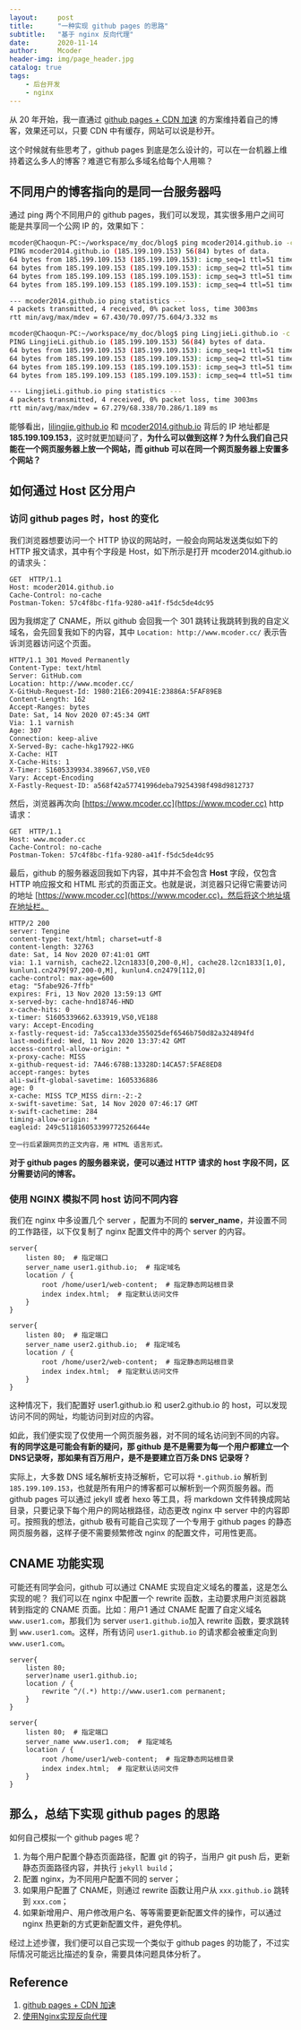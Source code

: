 ```yaml
---
layout:     post
title:      "一种实现 github pages 的思路"
subtitle:   "基于 nginx 反向代理"
date:       2020-11-14
author:     Mcoder
header-img: img/page_header.jpg
catalog: true
tags:
    - 后台开发
    - nginx
---
```


从 20 年开始，我一直通过 [github pages + CDN 加速](https://www.mcoder.cc/2019/12/27/use_cdn_in_github_pages/) 的方案维持着自己的博客，效果还可以，只要 CDN 中有缓存，网站可以说是秒开。

这个时候就有些思考了，github pages 到底是怎么设计的，可以在一台机器上维持着这么多人的博客？难道它有那么多域名给每个人用嘛？

## 不同用户的博客指向的是同一台服务器吗

通过 ping 两个不同用户的 github pages，我们可以发现，其实很多用户之间可能是共享同一个公网 IP 的，效果如下：

```sh
mcoder@Chaoqun-PC:~/workspace/my_doc/blog$ ping mcoder2014.github.io -c 4
PING mcoder2014.github.io (185.199.109.153) 56(84) bytes of data.
64 bytes from 185.199.109.153 (185.199.109.153): icmp_seq=1 ttl=51 time=69.8 ms
64 bytes from 185.199.109.153 (185.199.109.153): icmp_seq=2 ttl=51 time=75.6 ms
64 bytes from 185.199.109.153 (185.199.109.153): icmp_seq=3 ttl=51 time=67.4 ms
64 bytes from 185.199.109.153 (185.199.109.153): icmp_seq=4 ttl=51 time=67.4 ms

--- mcoder2014.github.io ping statistics ---
4 packets transmitted, 4 received, 0% packet loss, time 3003ms
rtt min/avg/max/mdev = 67.430/70.097/75.604/3.332 ms

mcoder@Chaoqun-PC:~/workspace/my_doc/blog$ ping LingjieLi.github.io -c 4
PING LingjieLi.github.io (185.199.109.153) 56(84) bytes of data.
64 bytes from 185.199.109.153 (185.199.109.153): icmp_seq=1 ttl=51 time=68.0 ms
64 bytes from 185.199.109.153 (185.199.109.153): icmp_seq=2 ttl=51 time=67.2 ms
64 bytes from 185.199.109.153 (185.199.109.153): icmp_seq=3 ttl=51 time=70.2 ms
64 bytes from 185.199.109.153 (185.199.109.153): icmp_seq=4 ttl=51 time=67.6 ms

--- LingjieLi.github.io ping statistics ---
4 packets transmitted, 4 received, 0% packet loss, time 3003ms
rtt min/avg/max/mdev = 67.279/68.338/70.286/1.189 ms
```

能够看出，[lilingjie.github.io](http://lilingjie.github.io) 和 [mcoder2014.github.io](http://mcoder2014.github.io) 背后的 IP 地址都是 **185.199.109.153**，这时就更加疑问了，**为什么可以做到这样？为什么我们自己只能在一个网页服务器上放一个网站，而 github 可以在同一个网页服务器上安置多个网站？**

## 如何通过 Host 区分用户

### 访问 github pages 时，host 的变化

我们浏览器想要访问一个 HTTP 协议的网站时，一般会向网站发送类似如下的 HTTP 报文请求，其中有个字段是 Host，如下所示是打开 mcoder2014.github.io 的请求头：

```http
GET  HTTP/1.1
Host: mcoder2014.github.io
Cache-Control: no-cache
Postman-Token: 57c4f8bc-f1fa-9280-a41f-f5dc5de4dc95
```

因为我绑定了 CNAME，所以 github 会回我一个 301 跳转让我跳转到我的自定义域名，会先回复我如下的内容，其中 `Location: http://www.mcoder.cc/` 表示告诉浏览器访问这个页面。

```http
HTTP/1.1 301 Moved Permanently
Content-Type: text/html
Server: GitHub.com
Location: http://www.mcoder.cc/
X-GitHub-Request-Id: 1980:21E6:20941E:23886A:5FAF89EB
Content-Length: 162
Accept-Ranges: bytes
Date: Sat, 14 Nov 2020 07:45:34 GMT
Via: 1.1 varnish
Age: 307
Connection: keep-alive
X-Served-By: cache-hkg17922-HKG
X-Cache: HIT
X-Cache-Hits: 1
X-Timer: S1605339934.389667,VS0,VE0
Vary: Accept-Encoding
X-Fastly-Request-ID: a568f42a57741996deba79254398f498d9812737
```

然后，浏览器再次向 [https://www.mcoder.cc](https://www.mcoder.cc) http 请求：

```http
GET  HTTP/1.1
Host: www.mcoder.cc
Cache-Control: no-cache
Postman-Token: 57c4f8bc-f1fa-9280-a41f-f5dc5de4dc95
```

最后，github 的服务器返回我如下内容，其中并不会包含 **Host** 字段，仅包含 HTTP 响应报文和 HTML 形式的页面正文。也就是说，浏览器只记得它需要访问的地址 [https://www.mcoder.cc](https://www.mcoder.cc)，然后将这个地址填在地址栏。

```http
HTTP/2 200
server: Tengine
content-type: text/html; charset=utf-8
content-length: 32763
date: Sat, 14 Nov 2020 07:41:01 GMT
via: 1.1 varnish, cache22.l2cn1833[0,200-0,H], cache28.l2cn1833[1,0], kunlun1.cn2479[97,200-0,M], kunlun4.cn2479[112,0]
cache-control: max-age=600
etag: "5fabe926-7ffb"
expires: Fri, 13 Nov 2020 13:59:13 GMT
x-served-by: cache-hnd18746-HND
x-cache-hits: 0
x-timer: S1605339662.633919,VS0,VE188
vary: Accept-Encoding
x-fastly-request-id: 7a5cca133de355025def6546b750d82a324894fd
last-modified: Wed, 11 Nov 2020 13:37:42 GMT
access-control-allow-origin: *
x-proxy-cache: MISS
x-github-request-id: 7A46:678B:13328D:14CA57:5FAE8ED8
accept-ranges: bytes
ali-swift-global-savetime: 1605336886
age: 0
x-cache: MISS TCP_MISS dirn:-2:-2
x-swift-savetime: Sat, 14 Nov 2020 07:46:17 GMT
x-swift-cachetime: 284
timing-allow-origin: *
eagleid: 249c511816053399772526644e

空一行后紧跟网页的正文内容，用 HTML 语言形式。
```

**对于 github pages 的服务器来说，便可以通过 HTTP 请求的 host 字段不同，区分需要访问的博客。**

### 使用 NGINX 模拟不同 host 访问不同内容

我们在 nginx 中多设置几个 server ，配置为不同的 **server_name**，并设置不同的工作路径，以下仅复制了 nginx 配置文件中的两个 server 的内容。

```nginx
server{
    listen 80;  # 指定端口
    server_name user1.github.io;  # 指定域名
    location / {
        root /home/user1/web-content;  # 指定静态网站根目录
        index index.html;  # 指定默认访问文件
    }
}

server{
    listen 80;  # 指定端口
    server_name user2.github.io;  # 指定域名
    location / {
        root /home/user2/web-content;  # 指定静态网站根目录
        index index.html;  # 指定默认访问文件
    }
}
```

这种情况下，我们配置好 user1.github.io 和 user2.github.io 的 host，可以发现访问不同的网址，均能访问到对应的内容。

如此，我们便实现了仅使用一个网页服务器，对不同的域名访问到不同的内容。
**有的同学这是可能会有新的疑问，那 github 是不是需要为每一个用户都建立一个DNS记录呀，那如果有百万用户，是不是要建立百万条 DNS 记录呀？**

实际上，大多数 DNS 域名解析支持泛解析，它可以将 `*.github.io` 解析到 `185.199.109.153`，也就是所有用户的博客都可以解析到一个网页服务器。而 github pages 可以通过 jekyll 或者 hexo 等工具，将 markdown 文件转换成网站目录，只要记录下每个用户的网站根路径，动态更改 nginx 中 server 中的内容即可。按照我的想法，github 极有可能自己实现了一个专用于 github pages 的静态网页服务器，这样子便不需要频繁修改 nginx 的配置文件，可用性更高。

## CNAME 功能实现

可能还有同学会问，github 可以通过 CNAME 实现自定义域名的覆盖，这是怎么实现的呢？ 我们可以在 nginx 中配置一个 rewrite 函数，主动要求用户浏览器跳转到指定的 CNAME 页面。比如：用户1 通过 CNAME 配置了自定义域名 `www.user1.com`，那我们为 server `user1.github.io`加入 rewrite 函数，要求跳转到 `www.user1.com`。这样，所有访问 `user1.github.io` 的请求都会被重定向到 `www.user1.com`。

```nginx
server{
    listen 80;
    server)name user1.github.io;
    location / {
        rewrite ^/(.*) http://www.user1.com permanent;
    }
}

server{
    listen 80;  # 指定端口
    server_name www.user1.com;  # 指定域名
    location / {
        root /home/user1/web-content;  # 指定静态网站根目录
        index index.html;  # 指定默认访问文件
    }
}
```

## 那么，总结下实现 github pages 的思路

如何自己模拟一个 github pages 呢？

1. 为每个用户配置个静态页面路径，配置 git 的钩子，当用户 git push 后，更新静态页面路径内容，并执行 `jekyll build`；
2. 配置 nginx，为不同用户配置不同的 server；
3. 如果用户配置了 CNAME，则通过 rewrite 函数让用户从 `xxx.github.io` 跳转到 `xxx.com`；
4. 如果新增用户、用户修改用户名、等等需要更新配置文件的操作，可以通过 nginx 热更新的方式更新配置文件，避免停机。

经过上述步骤，我们便可以自己实现一个类似于 github pages 的功能了，不过实际情况可能远比描述的复杂，需要具体问题具体分析了。

## Reference

1. [github pages + CDN 加速](https://www.mcoder.cc/2019/12/27/use_cdn_in_github_pages/)
2. [使用Nginx实现反向代理](https://blog.csdn.net/Daybreak1209/article/details/51549031)
